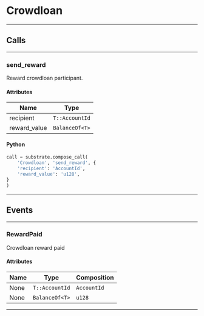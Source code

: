 
# Crowdloan

---------
## Calls

---------
### send_reward
Reward crowdloan participant.
#### Attributes
| Name | Type |
| -------- | -------- | 
| recipient | `T::AccountId` | 
| reward_value | `BalanceOf<T>` | 

#### Python
```python
call = substrate.compose_call(
    'Crowdloan', 'send_reward', {
    'recipient': 'AccountId',
    'reward_value': 'u128',
}
)
```

---------
## Events

---------
### RewardPaid
Crowdloan reward paid
#### Attributes
| Name | Type | Composition
| -------- | -------- | -------- |
| None | `T::AccountId` | ```AccountId```
| None | `BalanceOf<T>` | ```u128```

---------